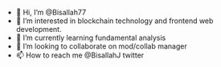 - 👋 Hi, I’m @Bisallah77
- 👀 I’m interested in blockchain technology and frontend web development.
- 🌱 I’m currently learning fundamental analysis
- 💞️ I’m looking to collaborate on mod/collab manager
- 📫 How to reach me @BisallahJ twitter

<!---
Bisallah77/Bisallah77 is a ✨ special ✨ repository because its `README.md` (this file) appears on your GitHub profile.
You can click the Preview link to take a look at your changes.
--->
